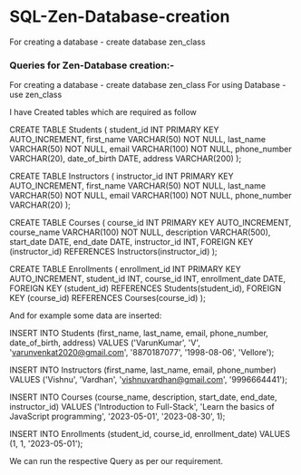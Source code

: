 # SQL-Zen-Database-creation
For creating a database  - create database zen_class 

<h3>Queries for Zen-Database creation:-</h3>

For creating a database  - create database zen_class
For using Database       - use zen_class

I have Created tables which are required as follow


CREATE TABLE Students (
    student_id INT PRIMARY KEY AUTO_INCREMENT,
    first_name VARCHAR(50) NOT NULL,
    last_name VARCHAR(50) NOT NULL,
    email VARCHAR(100) NOT NULL,
    phone_number VARCHAR(20),
    date_of_birth DATE,
    address VARCHAR(200)
);

CREATE TABLE Instructors (
    instructor_id INT PRIMARY KEY AUTO_INCREMENT,
    first_name VARCHAR(50) NOT NULL,
    last_name VARCHAR(50) NOT NULL,
    email VARCHAR(100) NOT NULL,
    phone_number VARCHAR(20)
);

CREATE TABLE Courses (
    course_id INT PRIMARY KEY AUTO_INCREMENT,
    course_name VARCHAR(100) NOT NULL,
    description VARCHAR(500),
    start_date DATE,
    end_date DATE,
    instructor_id INT,
    FOREIGN KEY (instructor_id) REFERENCES Instructors(instructor_id)
);

CREATE TABLE Enrollments (
    enrollment_id INT PRIMARY KEY AUTO_INCREMENT,
    student_id INT,
    course_id INT,
    enrollment_date DATE,
    FOREIGN KEY (student_id) REFERENCES Students(student_id),
    FOREIGN KEY (course_id) REFERENCES Courses(course_id)
);


And for example some data are inserted:

INSERT INTO Students (first_name, last_name, email, phone_number, date_of_birth, address)
VALUES ('VarunKumar', 'V', 'varunvenkat2020@gmail.com', '8870187077', '1998-08-06', 'Vellore');

INSERT INTO Instructors (first_name, last_name, email, phone_number)
VALUES ('Vishnu', 'Vardhan', 'vishnuvardhan@gmail.com', '9996664441');

INSERT INTO Courses (course_name, description, start_date, end_date, instructor_id)
VALUES ('Introduction to Full-Stack', 'Learn the basics of JavaScript programming', '2023-05-01', '2023-08-30', 1);

INSERT INTO Enrollments (student_id, course_id, enrollment_date)
VALUES (1, 1, '2023-05-01');


We can run the respective Query as per our requirement. 

